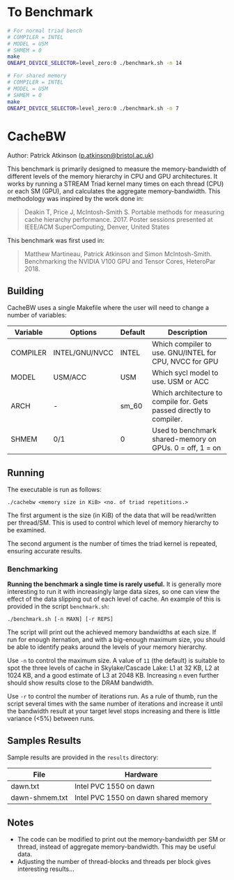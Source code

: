 To Benchmark
============

```sh
# For normal triad bench
# COMPILER = INTEL
# MODEL = USM
# SHMEM = 0
make
ONEAPI_DEVICE_SELECTOR=level_zero:0 ./benchmark.sh -n 14

# For shared memory
# COMPILER = INTEL
# MODEL = USM
# SHMEM = 0
make
ONEAPI_DEVICE_SELECTOR=level_zero:0 ./benchmark.sh -n 7
```



CacheBW
=======

Author: Patrick Atkinson (p.atkinson@bristol.ac.uk)

This benchmark is primarily designed to measure the memory-bandwidth of different levels of the memory hierarchy in CPU and GPU architectures. It works by running a STREAM Triad kernel many times on each thread (CPU) or each SM (GPU), and calculates the aggregate memory-bandwidth. This methodology was inspired by the work done in:

> Deakin T, Price J, McIntosh-Smith S. Portable methods for measuring cache hierarchy performance. 2017. Poster sessions presented at IEEE/ACM SuperComputing, Denver, United States

This benchmark was first used in: 

> Matthew Martineau, Patrick Atkinson and Simon McIntosh-Smith. Benchmarking the NVIDIA V100 GPU and Tensor Cores, HeteroPar 2018.

Building
--------

CacheBW uses a single Makefile where the user will need to change a number of variables:

| Variable | Options | Default | Description                                                                                                     |
-----------|-----------------|---------------|-----------------------------------------------------------------------------------------------------------------|
| COMPILER | INTEL/GNU/NVCC  | INTEL         | Which compiler to use. GNU/INTEL for CPU, NVCC for GPU                                                          |
| MODEL    | USM/ACC         | USM           | Which sycl model to use. USM or ACC                                                                             |
| ARCH     | -               | sm_60         | Which architecture to compile for. Gets passed directly to compiler.                                            |
| SHMEM    | 0/1             | 0             | Used to benchmark shared-memory on GPUs. 0 = off, 1 = on                                                        |

Running
-------

The executable is run as follows:

```
./cachebw <memory size in KiB> <no. of triad repetitions.>
```

The first argument is the size (in KiB) of the data that will be read/written per thread/SM. This is used to control which level of memory hierarchy to be examined. 

The second argument is the number of times the triad kernel is repeated, ensuring accurate results. 

### Benchmarking

**Running the benchmark a single time is rarely useful.** It is generally more interesting to run it with increasingly large data sizes, so one can view the effect of the data slipping out of each level of cache. An example of this is provided in the script `benchmark.sh`:

```
./benchmark.sh [-n MAXN] [-r REPS]
```

The script will print out the achieved memory bandwidths at each size.
If run for enough iternation, and with a big-enough maximum size, you should be able to identify peaks around the levels of your memory hierarchy.

Use `-n` to control the maximum size. 
A value of `11` (the default) is suitable to spot the three levels of cache in Skylake/Cascade Lake: L1 at 32 KB, L2 at 1024 KB, and a good estimate of L3 at 2048 KB.
Increasing `n` even further should show results close to the DRAM bandwidth.

Use `-r` to control the number of iterations run.
As a rule of thumb, run the script several times with the same number of iterations and increase it until the bandwidth result at your target level stops increasing and there is little variance (&lt;5%) between runs.


Samples Results
---------------

Sample results are provided in the `results` directory:

| File                     | Hardware                                      |
|--------------------------|-----------------------------------------------|
| dawn.txt                 | Intel PVC 1550 on dawn                        |
| dawn-shmem.txt           | Intel PVC 1550 on dawn shared memory          |

Notes
----------------

- The code can be modified to print out the memory-bandwidth per SM or thread, instead of aggregate memory-bandwidth. This may be useful data.
- Adjusting the number of thread-blocks and threads per block gives interesting results...



